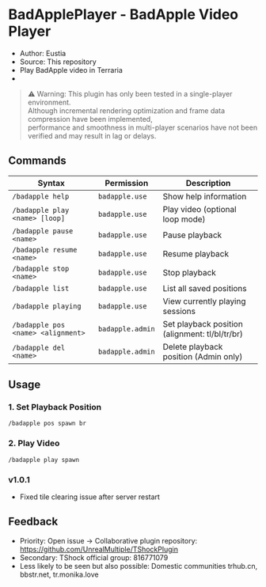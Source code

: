﻿# BadApplePlayer - BadApple Video Player

- Author: Eustia
- Source: This repository
- Play BadApple video in Terraria
- 
> ⚠️ Warning: This plugin has only been tested in a single-player environment.  
> Although incremental rendering optimization and frame data compression have been implemented,  
> performance and smoothness in multi-player scenarios have not been verified and may result in lag or delays.

## Commands

| Syntax | Permission | Description |
|--------|------------|-------------|
| `/badapple help` | `badapple.use` | Show help information |
| `/badapple play <name> [loop]` | `badapple.use` | Play video (optional loop mode) |
| `/badapple pause <name>` | `badapple.use` | Pause playback |
| `/badapple resume <name>` | `badapple.use` | Resume playback |
| `/badapple stop <name>` | `badapple.use` | Stop playback |
| `/badapple list` | `badapple.use` | List all saved positions |
| `/badapple playing` | `badapple.use` | View currently playing sessions |
| `/badapple pos <name> <alignment>` | `badapple.admin` | Set playback position (alignment: tl/bl/tr/br) |
| `/badapple del <name>` | `badapple.admin` | Delete playback position (Admin only) |

## Usage

### 1. Set Playback Position
```
/badapple pos spawn br
```

### 2. Play Video
```
/badapple play spawn
```
### v1.0.1
- Fixed tile clearing issue after server restart

## Feedback

- Priority: Open issue -> Collaborative plugin repository: https://github.com/UnrealMultiple/TShockPlugin
- Secondary: TShock official group: 816771079
- Less likely to be seen but also possible: Domestic communities trhub.cn, bbstr.net, tr.monika.love